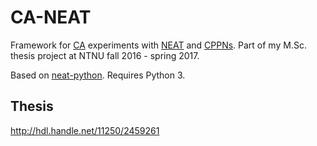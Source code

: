 # CA-NEAT

Framework for [CA](https://en.wikipedia.org/wiki/Cellular_automaton) experiments with [NEAT](https://en.wikipedia.org/wiki/Neuroevolution_of_augmenting_topologies) and [CPPNs](https://en.wikipedia.org/wiki/Compositional_pattern-producing_network).
Part of my M.Sc. thesis project at NTNU fall 2016 - spring 2017.

Based on [neat-python](https://github.com/CodeReclaimers/neat-python/).
Requires Python 3.

## Thesis
http://hdl.handle.net/11250/2459261
